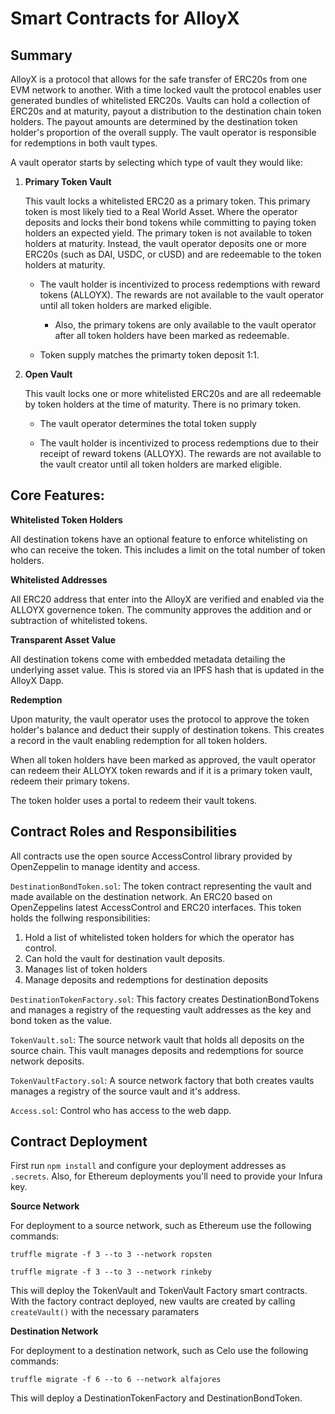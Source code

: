 # Smart Contracts for AlloyX

## Summary

AlloyX is a protocol that allows for the safe transfer of ERC20s from one EVM network to another. With a time locked vault the protocol enables user generated bundles of whitelisted ERC20s.
Vaults can hold a collection of ERC20s and at maturity, payout a distribution to the destination chain token holders. The payout amounts are determined by the destination token holder's proportion of the overall supply. The vault operator is responsible for redemptions in both vault types.

A vault operator starts by selecting which type of vault they would like:

1.  **Primary Token Vault**

    This vault locks a whitelisted ERC20 as a primary token. This primary token is most likely tied to a Real World Asset. Where the operator deposits and locks their bond tokens while committing to paying token holders an expected yield. The primary token is not available to token holders at maturity. Instead, the vault operator deposits one or more ERC20s (such as DAI, USDC, or cUSD) and are redeemable to the token holders at maturity.

    - The vault holder is incentivized to process redemptions with reward tokens (ALLOYX). The rewards are not available to the vault operator until all token holders are marked eligible.

      - Also, the primary tokens are only available to the vault operator after all token holders have been marked as redeemable.

    - Token supply matches the primarty token deposit 1:1.

2.  **Open Vault**

    This vault locks one or more whitelisted ERC20s and are all redeemable by token holders at the time of maturity. There is no primary token.

    - The vault operator determines the total token supply

    - The vault holder is incentivized to process redemptions due to their receipt of reward tokens (ALLOYX). The rewards are not available to the vault creator until all token holders are marked eligible.

## Core Features:

**Whitelisted Token Holders**

All destination tokens have an optional feature to enforce whitelisting on who can receive the token. This includes a limit on the total number of token holders.

**Whitelisted Addresses**

All ERC20 address that enter into the AlloyX are verified and enabled via the ALLOYX governence token. The community approves the addition and or subtraction of whitelisted tokens.

**Transparent Asset Value**

All destination tokens come with embedded metadata detailing the underlying asset value. This is stored via an IPFS hash that is updated in the AlloyX Dapp.

**Redemption**

Upon maturity, the vault operator uses the protocol to approve the token holder's balance and deduct their supply of destination tokens. This creates a record in the vault enabling redemption for all token holders.

When all token holders have been marked as approved, the vault operator can redeem their ALLOYX token rewards and if it is a primary token vault, redeem their primary tokens.

The token holder uses a portal to redeem their vault tokens.

## Contract Roles and Responsibilities

All contracts use the open source AccessControl library provided by OpenZeppelin to manage identity and access.

`DestinationBondToken.sol`: The token contract representing the vault and made available on the destination network. An ERC20 based on OpenZeppelins latest AccessControl and ERC20 interfaces. This token holds the follwing responsibilities:

1. Hold a list of whitelisted token holders for which the operator has control.
2. Can hold the vault for destination vault deposits.
3. Manages list of token holders
4. Manage deposits and redemptions for destination deposits

`DestinationTokenFactory.sol`: This factory creates DestinationBondTokens and manages a registry of the requesting vault addresses as the key and bond token as the value.

`TokenVault.sol`: The source network vault that holds all deposits on the source chain. This vault manages deposits and redemptions for source network deposits.

`TokenVaultFactory.sol`: A source network factory that both creates vaults manages a registry of the source vault and it's address.

`Access.sol`: Control who has access to the web dapp.

## Contract Deployment

First run `npm install` and configure your deployment addresses as `.secrets`. Also, for Ethereum deployments you'll need to provide your Infura key.

**Source Network**

For deployment to a source network, such as Ethereum use the following commands:

`truffle migrate -f 3 --to 3 --network ropsten`

`truffle migrate -f 3 --to 3 --network rinkeby`

This will deploy the TokenVault and TokenVault Factory smart contracts. With the factory contract deployed, new vaults are created by calling `createVault()` with the necessary paramaters

**Destination Network**

For deployment to a destination network, such as Celo use the following commands:

`truffle migrate -f 6 --to 6 --network alfajores`

This will deploy a DestinationTokenFactory and DestinationBondToken.
